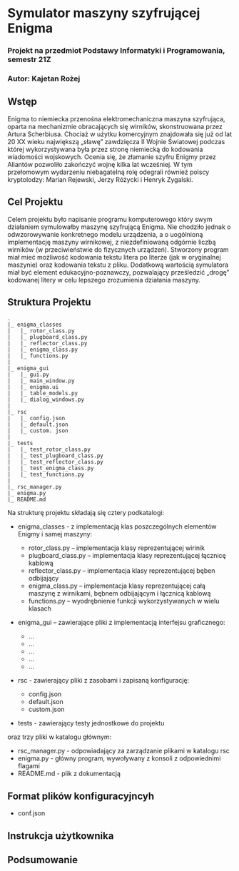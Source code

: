 # Symulator maszyny szyfrującej Enigma
### Projekt na przedmiot Podstawy Informatyki i Programowania, semestr 21Z
### Autor: Kajetan Rożej
## Wstęp
Enigma to niemiecka przenośna elektromechaniczna maszyna szyfrująca, oparta na mechanizmie obracających się wirników, skonstruowana przez Artura Scherbiusa. Chociaż w użytku komercyjnym znajdowała się już od lat 20 XX wieku największą „sławę” zawdzięcza II Wojnie Światowej podczas której wykorzystywana była przez stronę niemiecką do kodowania wiadomości wojskowych. Ocenia się, że złamanie szyfru Enigmy przez Aliantów pozwoliło zakończyć wojnę kilka lat wcześniej. W tym przełomowym wydarzeniu niebagatelną rolę odegrali również polscy kryptolodzy: Marian Rejewski, Jerzy Różycki i Henryk Zygalski.
## Cel Projektu
Celem projektu było napisanie programu komputerowego który swym działaniem symulowałby maszynę szyfrującą Enigma. Nie chodziło jednak o odwzorowywanie konkretnego modelu urządzenia, a o uogólnioną implementację maszyny wirnikowej, z niezdefiniowaną odgórnie liczbą wirników (w przeciwieństwie do fizycznych urządzeń). Stworzony program miał mieć możliwość kodowania tekstu litera po literze (jak w oryginalnej maszynie) oraz kodowania tekstu z pliku. Dodatkową wartością symulatora miał być element edukacyjno-poznawczy, pozwalający prześledzić „drogę” kodowanej litery w celu lepszego zrozumienia działania maszyny.

## Struktura Projektu

	.
    |_ enigma_classes
	|	|_ rotor_class.py
	|	|_ plugboard_class.py
	|	|_ reflector_class.py
	|	|_ enigma_class.py
	|	|_ functions.py
	|
    |_ enigma_gui
    |	|_ gui.py
    |	|_ main_window.py
    |	|_ enigma.ui
    |	|_ table_models.py
    |	|_ dialog_windows.py
    |
    |_ rsc
    |	|_ config.json
    |	|_ default.json
    |	|_ custom. json
    |
    |_ tests
    |	|_ test_rotor_class.py
    |	|_ test_plugboard_class.py
    |	|_ test_reflector_class.py
    |	|_ test_enigma_class.py
    |	|_ test_functions.py
    |
    |_ rsc_manager.py
    |_ enigma.py
    |_ README.md

Na strukturę projektu składają się cztery podkatalogi:

 - enigma_classes - z implementacją klas poszczególnych elementów Enigmy i samej maszyny:
	 -  rotor_class.py – implementacja klasy reprezentującej wirinik
	 - plugboard_class.py – implementacja klasy reprezentującej łącznicę kablową
	 - reflector_class.py – implementacja klasy reprezentującej bęben odbijający
	 -  enigma_class.py – implementacja klasy reprezentującej całą maszynę z wirnikami, bębnem odbijającym i łącznicą kablową
	 - functions.py – wyodrębnienie funkcji wykorzystywanych w wielu klasach

 -  enigma_gui – zawierające pliki z implementacją interfejsu graficznego:
	 - ...
	 - ...
	 - ...
	 - ...
	 - ...

- rsc - zawierający pliki z zasobami i zapisaną konfigurację:
     - config.json
     - default.json
     -  custom.json
- tests - zawierający testy jednostkowe do projektu

oraz trzy pliki w katalogu głównym:

- rsc_manager.py - odpowiadający za zarządzanie plikami w katalogu rsc
- enigma.py - główny program, wywoływany z konsoli z odpowiednimi flagami
- README.md - plik z dokumentacją


## Format plików konfiguracyjncyh

- conf.json


## Instrukcja użytkownika

## Podsumowanie





